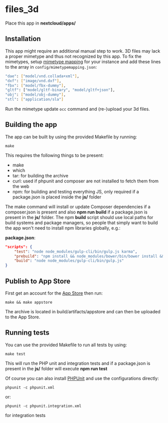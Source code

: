 # files_3d
Place this app in **nextcloud/apps/**

## Installation

This app might require an additional manual step to work. 3D files may lack a proper mimetype and thus not recognized by this app. To fix the mimetypes, setup [mimetype mapping](https://docs.nextcloud.com/server/stable/admin_manual/configuration_mimetypes/index.html#mimetype-mapping) for your instance and add these lines to the array in `config/mimetypemapping.json`:
```bash
"dae": ["model/vnd.collada+xml"],
"dxf": ["image/vnd.dxf"],
"fbx": ["model/fbx-dummy"],
"gltf": ["model/gltf-binary", "model/gltf+json"],
"obj": ["model/obj-dummy"],
"stl": ["application/sla"]
```

Run the mimetype update `occ` command and (re-)upload your 3d files.

## Building the app

The app can be built by using the provided Makefile by running:

    make

This requires the following things to be present:
* make
* which
* tar: for building the archive
* curl: used if phpunit and composer are not installed to fetch them from the web
* npm: for building and testing everything JS, only required if a package.json is placed inside the **js/** folder

The make command will install or update Composer dependencies if a composer.json is present and also **npm run build** if a package.json is present in the **js/** folder. The npm **build** script should use local paths for build systems and package managers, so people that simply want to build the app won't need to install npm libraries globally, e.g.:

**package.json**:
```json
"scripts": {
    "test": "node node_modules/gulp-cli/bin/gulp.js karma",
    "prebuild": "npm install && node_modules/bower/bin/bower install && node_modules/bower/bin/bower update",
    "build": "node node_modules/gulp-cli/bin/gulp.js"
}
```

## Publish to App Store

First get an account for the [App Store](http://apps.nextcloud.com/) then run:

    make && make appstore

The archive is located in build/artifacts/appstore and can then be uploaded to the App Store.

## Running tests
You can use the provided Makefile to run all tests by using:

    make test

This will run the PHP unit and integration tests and if a package.json is present in the **js/** folder will execute **npm run test**

Of course you can also install [PHPUnit](http://phpunit.de/getting-started.html) and use the configurations directly:

    phpunit -c phpunit.xml

or:

    phpunit -c phpunit.integration.xml

for integration tests
